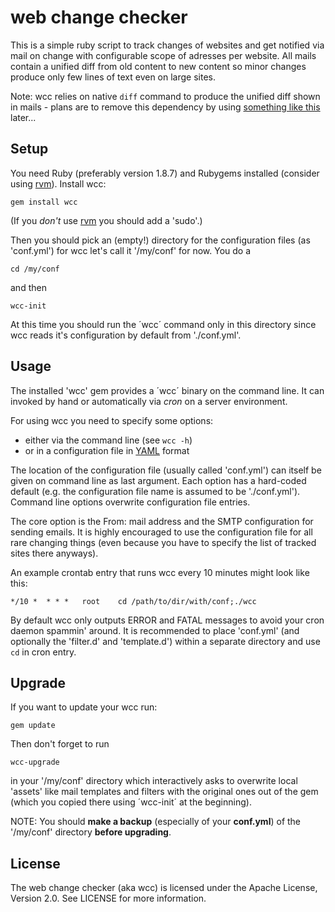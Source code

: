 web change checker
==================

This is a simple ruby script to track changes of websites and get notified via mail on
change with configurable scope of adresses per website. All mails contain a unified diff
from old content to new content so minor changes produce only few lines of text even on large sites.

Note: wcc relies on native `diff` command to produce the unified diff shown in mails -
plans are to remove this dependency by using [something like this](https://github.com/samg/diffy) later...

Setup
-----

You need Ruby (preferably version 1.8.7) and Rubygems installed
(consider using [rvm](http://beginrescueend.com/)). Install wcc:

	gem install wcc

(If you *don't* use [rvm](http://beginrescueend.com/) you should add a 'sudo'.)

Then you should pick an (empty!) directory for the configuration files (as 'conf.yml') for wcc
let's call it '/my/conf' for now. You do a

	cd /my/conf

and then

	wcc-init

At this time you should run the ´wcc´ command only in this directory since wcc reads it's
configuration by default from './conf.yml'.

Usage
-----

The installed 'wcc' gem provides a ´wcc´ binary on the command line.
It can invoked by hand or automatically via *cron* on a server environment.

For using wcc you need to specify some options:

* either via the command line (see `wcc -h`)
* or in a configuration file in [YAML](https://secure.wikimedia.org/wikipedia/en/wiki/YAML) format

The location of the configuration file (usually called 'conf.yml')
can itself be given on command line as last argument. Each option has a hard-coded default
(e.g. the configuration file name is assumed to be './conf.yml'). Command line options
overwrite configuration file entries.

The core option is the From: mail address and the SMTP configuration for sending emails.
It is highly encouraged to use the configuration file for all rare changing things
(even because you have to specify the list of tracked sites there anyways).

An example crontab entry that runs wcc every 10 minutes might look like this:

	*/10 *  * * *   root    cd /path/to/dir/with/conf;./wcc

By default wcc only outputs ERROR and FATAL messages to avoid your cron daemon spammin' around.
It is recommended to place 'conf.yml' (and optionally the 'filter.d' and 'template.d') within
a separate directory and use `cd` in cron entry.

Upgrade
-------

If you want to update your wcc run:

	gem update

Then don't forget to run

	wcc-upgrade

in your '/my/conf' directory which interactively asks to overwrite local 'assets'
like mail templates and filters with the original ones out of the gem (which you copied
there using ´wcc-init´ at the beginning).

NOTE: You should **make a backup** (especially of your **conf.yml**) of the '/my/conf'
directory **before upgrading**.

License
-------

The web change checker (aka wcc) is licensed under the Apache License, Version 2.0.
See LICENSE for more information.
